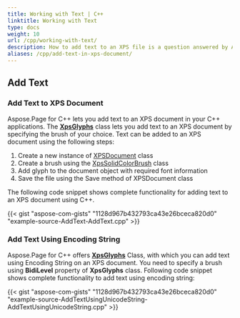 ```yaml
---
title: Working with Text | C++
linktitle: Working with Text
type: docs
weight: 10
url: /cpp/working-with-text/
description: How to add text to an XPS file is a question answered by Aspose.Page API solution.  See how to use the functionality in C++
aliases: /cpp/add-text-in-xps-document/
---
```

## **Add Text**
### **Add Text to XPS Document**
Aspose.Page for C++ lets you add text to an XPS document in your C++ applications. The [**XpsGlyphs**](https://reference.aspose.com/page/cpp/class/aspose.page.x_p_s.xps_model.xps_glyphs) class lets you add text to an XPS document by specifying the brush of your choice. Text can be added to an XPS document using the following steps:

1. Create a new instance of [XPSDocument](https://reference.aspose.com/page/cpp/class/aspose.page.x_p_s.xps_document) class
1. Create a brush using the [XpsSolidColorBrush](https://reference.aspose.com/page/cpp/class/aspose.page.x_p_s.xps_model.xps_solid_color_brush) class
1. Add glyph to the document object with required font information
1. Save the file using the Save method of XPSDocument class

The following code snippet shows complete functionality for adding text to an XPS document using C++.



{{< gist "aspose-com-gists" "1128d967b432793ca43e26bceca820d0" "example-source-AddText-AddText.cpp" >}}
### **Add Text Using Encoding String**
Aspose.Page for C++ offers [**XpsGlyphs**](https://reference.aspose.com/page/cpp/class/aspose.page.x_p_s.xps_model.xps_glyphs) Class, with which you can add text using Encoding String on an XPS document. You need to specify a brush using **BidiLevel** property of **XpsGlyphs** class. Following code snippet shows complete functionality to add text using encoding string:



{{< gist "aspose-com-gists" "1128d967b432793ca43e26bceca820d0" "example-source-AddTextUsingUnicodeString-AddTextUsingUnicodeString.cpp" >}}
